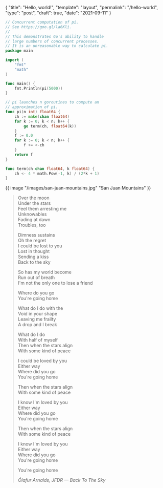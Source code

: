 <!-- prettier-ignore-start -->

{
  "title": "Hello, world!",
  "template": "layout",
  "permalink": "/hello-world",
  "type": "post",
  "draft": true,
  "date": "2021-09-11"
}
<!-- prettier-ignore-end -->

```go
// Concurrent computation of pi.
// See https://goo.gl/la6Kli.
//
// This demonstrates Go's ability to handle
// large numbers of concurrent processes.
// It is an unreasonable way to calculate pi.
package main

import (
	"fmt"
	"math"
)

func main() {
	fmt.Println(pi(5000))
}

// pi launches n goroutines to compute an
// approximation of pi.
func pi(n int) float64 {
	ch := make(chan float64)
	for k := 0; k < n; k++ {
		go term(ch, float64(k))
	}
	f := 0.0
	for k := 0; k < n; k++ {
		f += <-ch
	}
	return f
}

func term(ch chan float64, k float64) {
	ch <- 4 * math.Pow(-1, k) / (2*k + 1)
}
```

{{ image "/images/san-juan-mountains.jpg" "San Juan Mountains" }}

> Over the moon  
> Under the stars  
> Feel them arresting me  
> Unknowables  
> Fading at dawn  
> Troubles, too
>
> Dimness sustains  
> Oh the regret  
> I could be lost to you  
> Lost in thought  
> Sending a kiss  
> Back to the sky
>
> So has my world become  
> Run out of breath  
> I'm not the only one to lose a friend
>
> Where do you go  
> You're going home
>
> What do I do with the  
> Void in your shape  
> Leaving me frailty  
> A drop and I break
>
> What do I do  
> With half of myself  
> Then when the stars align  
> With some kind of peace
>
> I could be loved by you  
> Either way  
> Where did you go  
> You're going home
>
> Then when the stars align  
> With some kind of peace
>
> I know I'm loved by you  
> Either way  
> Where did you go  
> You're going home
>
> Then when the stars align  
> With some kind of peace
>
> I know I'm loved by you  
> Either way  
> Where did you go  
> You're going home
>
> You're going home
>
> <cite>Ólafur Arnalds, JFDR — Back To The Sky</cite>
